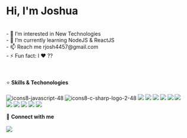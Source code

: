 <h1>Hi, I'm Joshua</h1>
<br />
- 👀 I’m interested in New Technologies<br />
- 🌱 I’m currently learning NodeJS & ReactJS<br />
- 📫 Reach me rjosh4457@gmail.com<br />
- ⚡ Fun fact: I ❤️ ??

<br /><br />
⭐ **Skills & Techonologies**
<br /><br />
![icons8-javascript-48](https://user-images.githubusercontent.com/23079215/188247510-b73b8140-6f7f-44ea-b62d-fbe21386b4b0.png)
![icons8-c-sharp-logo-2-48](https://user-images.githubusercontent.com/23079215/188247752-8ed29c86-7273-475e-b0d9-ad7f75e1b5ae.png)
<img src="https://img.icons8.com/color/48/000000/nodejs.png"/>
<img src="https://img.icons8.com/external-tal-revivo-color-tal-revivo/48/000000/external-react-a-javascript-library-for-building-user-interfaces-logo-color-tal-revivo.png"/>
<img src="https://img.icons8.com/color/48/000000/visual-studio-code-2019.png"/>
<img src="https://img.icons8.com/color/48/000000/graphql.png"/>
<img src="https://img.icons8.com/color/48/000000/angularjs.png"/>
<img src="https://img.icons8.com/color/48/000000/typescript.png"/>
<br />
<img src="https://img.icons8.com/color/48/000000/apollo.png"/>
<img src="https://img.icons8.com/color/48/000000/php.png"/>
<img src="https://img.icons8.com/color/48/000000/html-5--v1.png"/>
<img src="https://img.icons8.com/color/48/000000/css3.png"/>
<img src="https://img.icons8.com/color/48/000000/sass.png"/>

🔗 **Connect with me**
<br /><br />
<a href="https://facebook.com/rjosh041" target="_blank"><img src="https://img.icons8.com/fluency/48/000000/facebook-new.png"/></a>
